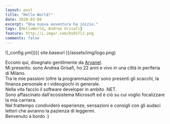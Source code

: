 ```yaml
---
layout: post
title: "Hello World!"
date: 2020-03-04
excerpt: "Una nuova avventura ha inizio."
tags: [HelloWorld, Andrea Grisafi]
feature: http://i.imgur.com/Ds6S7lJ.png
comments: false
---
```



![_config.yml]({{ site.baseurl }}/assets/img/logo.png)

Eccomi qui, disegnato gentilmente da [Aryanel](https://twitter.com/itsaryanel).  
Mi presento: sono Andrea Grisafi, ho 22 anni e vivo in una città in periferia di Milano.  
Tra le mie passioni (oltre la programmazione) sono presenti gli scacchi, la finanza personale e i videogiochi in generale.  
Nella vita faccio il software developer in ambito .NET.  
Sono affascinato dall'ecosistema Microsoft ed è ciò su cui voglio focalizzare la mia carriera.  
Nel frattempo condividerò esperienze, sensazioni e consigli con gli audaci lettori che avranno la pazienza di leggermi.  
Benvenuto a bordo :)

